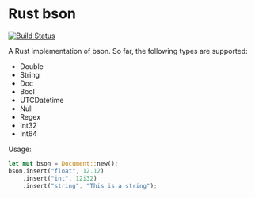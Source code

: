 # Rust bson
[![Build Status](https://travis-ci.org/mattyhall/bson.svg?branch=master)](https://travis-ci.org/mattyhall/bson)

A Rust implementation of bson. So far, the following types are supported:
   * Double
   * String
   * Doc
   * Bool
   * UTCDatetime
   * Null
   * Regex
   * Int32
   * Int64


Usage:

```rust
let mut bson = Document::new();
bson.insert("float", 12.12)
    .insert("int", 12i32)
    .insert("string", "This is a string");
```
